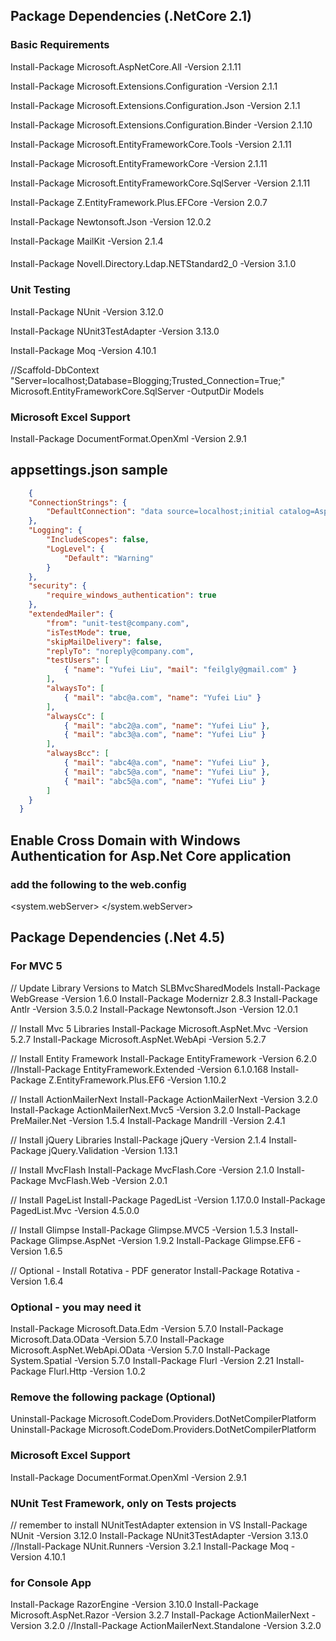 
## Package Dependencies (.NetCore 2.1)

### Basic Requirements


Install-Package Microsoft.AspNetCore.All -Version 2.1.11

Install-Package Microsoft.Extensions.Configuration -Version 2.1.1

Install-Package Microsoft.Extensions.Configuration.Json -Version 2.1.1

Install-Package Microsoft.Extensions.Configuration.Binder -Version 2.1.10

Install-Package Microsoft.EntityFrameworkCore.Tools -Version 2.1.11

Install-Package Microsoft.EntityFrameworkCore -Version 2.1.11

Install-Package Microsoft.EntityFrameworkCore.SqlServer -Version 2.1.11

Install-Package Z.EntityFramework.Plus.EFCore -Version 2.0.7

Install-Package Newtonsoft.Json -Version 12.0.2

Install-Package MailKit -Version 2.1.4

#### 

Install-Package Novell.Directory.Ldap.NETStandard2_0 -Version 3.1.0


### Unit Testing
Install-Package NUnit -Version 3.12.0

Install-Package NUnit3TestAdapter -Version 3.13.0

Install-Package Moq -Version 4.10.1

//Scaffold-DbContext "Server=localhost;Database=Blogging;Trusted_Connection=True;" Microsoft.EntityFrameworkCore.SqlServer -OutputDir Models

### Microsoft Excel Support

Install-Package DocumentFormat.OpenXml -Version 2.9.1

## appsettings.json sample
```json
    {
	"ConnectionStrings": {
		"DefaultConnection": "data source=localhost;initial catalog=AspNetCoreTemplateDb;integrated security=true;multipleactiveresultsets=True"
    },
    "Logging": {
	    "IncludeScopes": false,
	    "LogLevel": {
		    "Default": "Warning"
	    }
    },
    "security": {
	    "require_windows_authentication": true
    },
    "extendedMailer": {
	    "from": "unit-test@company.com",
	    "isTestMode": true,
	    "skipMailDelivery": false,
	    "replyTo": "noreply@company.com",
	    "testUsers": [
			{ "name": "Yufei Liu", "mail": "feilgly@gmail.com" }
	    ],
	    "alwaysTo": [
		    { "mail": "abc@a.com", "name": "Yufei Liu" }
	    ],
	    "alwaysCc": [
		    { "mail": "abc2@a.com", "name": "Yufei Liu" },
		    { "mail": "abc3@a.com", "name": "Yufei Liu" }
	    ],
	    "alwaysBcc": [
		    { "mail": "abc4@a.com", "name": "Yufei Liu" },
		    { "mail": "abc5@a.com", "name": "Yufei Liu" },
		    { "mail": "abc5@a.com", "name": "Yufei Liu" }
	    ]
	}
  }
```

## Enable Cross Domain with Windows Authentication for Asp.Net Core application

### add the following to the web.config
<system.webServer>
	<security>
		<authorization>
			<add accessType="Deny" users="?" verbs="GET,POST,DELETE,PUT,HEAD,PATCH" />
			<add accessType="Allow" users="*" verbs="OPTIONS" />
		</authorization>
	</security>
	<httpProtocol>
		<customHeaders>
		  <!-- <add name="Access-Control-Allow-Origin" value="*" /> -->
		  <add name="Access-Control-Allow-Methods" value="GET,PUT,POST,DELETE,OPTIONS,HEAD" />
		  <add name="Access-Control-Allow-Headers" value="Content-Type, Accept" />
		</customHeaders>
	</httpProtocol>
</system.webServer>


## Package Dependencies (.Net 4.5)

### For MVC 5

// Update Library Versions to Match SLBMvcSharedModels
Install-Package WebGrease -Version 1.6.0
Install-Package Modernizr 2.8.3
Install-Package Antlr -Version 3.5.0.2
Install-Package Newtonsoft.Json -Version 12.0.1


// Install Mvc 5 Libraries
Install-Package Microsoft.AspNet.Mvc -Version 5.2.7
Install-Package Microsoft.AspNet.WebApi -Version 5.2.7

// Install Entity Framework
Install-Package EntityFramework -Version 6.2.0
//Install-Package EntityFramework.Extended -Version 6.1.0.168
Install-Package Z.EntityFramework.Plus.EF6  -Version 1.10.2

// Install ActionMailerNext
Install-Package ActionMailerNext -Version 3.2.0
Install-Package ActionMailerNext.Mvc5 -Version 3.2.0
Install-Package PreMailer.Net -Version 1.5.4
Install-Package Mandrill -Version 2.4.1

// Install jQuery Libraries
Install-Package jQuery -Version 2.1.4
Install-Package jQuery.Validation -Version 1.13.1

// Install MvcFlash
Install-Package MvcFlash.Core -Version 2.1.0
Install-Package MvcFlash.Web -Version 2.0.1

// Install PageList
Install-Package PagedList -Version 1.17.0.0
Install-Package PagedList.Mvc -Version 4.5.0.0

// Install Glimpse
Install-Package Glimpse.MVC5 -Version 1.5.3
Install-Package Glimpse.AspNet -Version 1.9.2
Install-Package Glimpse.EF6 -Version 1.6.5

// Optional - Install Rotativa - PDF generator
Install-Package Rotativa -Version 1.6.4


### Optional - you may need it
Install-Package Microsoft.Data.Edm -Version 5.7.0
Install-Package Microsoft.Data.OData -Version 5.7.0
Install-Package Microsoft.AspNet.WebApi.OData -Version 5.7.0
Install-Package System.Spatial -Version 5.7.0
Install-Package Flurl -Version 2.21
Install-Package Flurl.Http -Version 1.0.2


### Remove the following package (Optional)
Uninstall-Package Microsoft.CodeDom.Providers.DotNetCompilerPlatform
Uninstall-Package Microsoft.CodeDom.Providers.DotNetCompilerPlatform

### Microsoft Excel Support
Install-Package DocumentFormat.OpenXml -Version 2.9.1

### NUnit Test Framework, only on Tests projects

// remember to install NUnitTestAdapter extension in VS
Install-Package NUnit -Version 3.12.0
Install-Package NUnit3TestAdapter -Version 3.13.0
//Install-Package NUnit.Runners -Version 3.2.1
Install-Package Moq -Version 4.10.1

### for Console App
Install-Package RazorEngine -Version 3.10.0
Install-Package Microsoft.AspNet.Razor -Version 3.2.7
Install-Package ActionMailerNext -Version 3.2.0
//Install-Package ActionMailerNext.Standalone -Version 3.2.0

